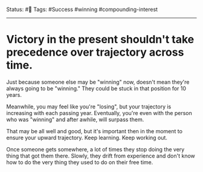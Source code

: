 Status: #🌱
Tags: #Success #winning #compounding-interest
***
# Victory in the present shouldn't take precedence over trajectory across time.

Just because someone else may be "winning" now, doesn't mean they're always going to be "winning." They could be stuck in that position for 10 years.

Meanwhile, you may feel like you're "losing", but your trajectory is increasing with each passing year. Eventually, you're even with the person who was "winning" and after awhile, will surpass them.

That may be all well and good, but it's important then in the moment to ensure your upward trajectory. Keep learning. Keep working out.

Once someone gets somewhere, a lot of times they stop doing the very thing that got them there. Slowly, they drift from experience and don't know how to do the very thing they used to do on their free time. 